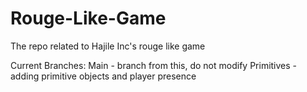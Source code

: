 # Rouge-Like-Game
The repo related to Hajile Inc's rouge like game

Current Branches:
Main - branch from this, do not modify
Primitives - adding primitive objects and player presence